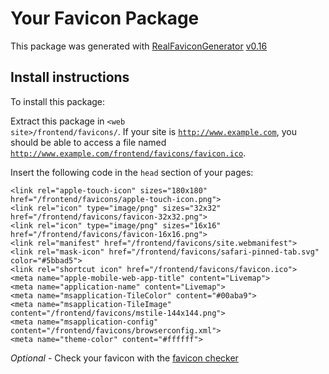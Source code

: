 # Your Favicon Package

This package was generated with [RealFaviconGenerator](https://realfavicongenerator.net/) [v0.16](https://realfavicongenerator.net/change_log#v0.16)

## Install instructions

To install this package:

Extract this package in <code>&lt;web site&gt;/frontend/favicons/</code>. If your site is <code>http://www.example.com</code>, you should be able to access a file named <code>http://www.example.com/frontend/favicons/favicon.ico</code>.

Insert the following code in the `head` section of your pages:

    <link rel="apple-touch-icon" sizes="180x180" href="/frontend/favicons/apple-touch-icon.png">
    <link rel="icon" type="image/png" sizes="32x32" href="/frontend/favicons/favicon-32x32.png">
    <link rel="icon" type="image/png" sizes="16x16" href="/frontend/favicons/favicon-16x16.png">
    <link rel="manifest" href="/frontend/favicons/site.webmanifest">
    <link rel="mask-icon" href="/frontend/favicons/safari-pinned-tab.svg" color="#5bbad5">
    <link rel="shortcut icon" href="/frontend/favicons/favicon.ico">
    <meta name="apple-mobile-web-app-title" content="Livemap">
    <meta name="application-name" content="Livemap">
    <meta name="msapplication-TileColor" content="#00aba9">
    <meta name="msapplication-TileImage" content="/frontend/favicons/mstile-144x144.png">
    <meta name="msapplication-config" content="/frontend/favicons/browserconfig.xml">
    <meta name="theme-color" content="#ffffff">

*Optional* - Check your favicon with the [favicon checker](https://realfavicongenerator.net/favicon_checker)